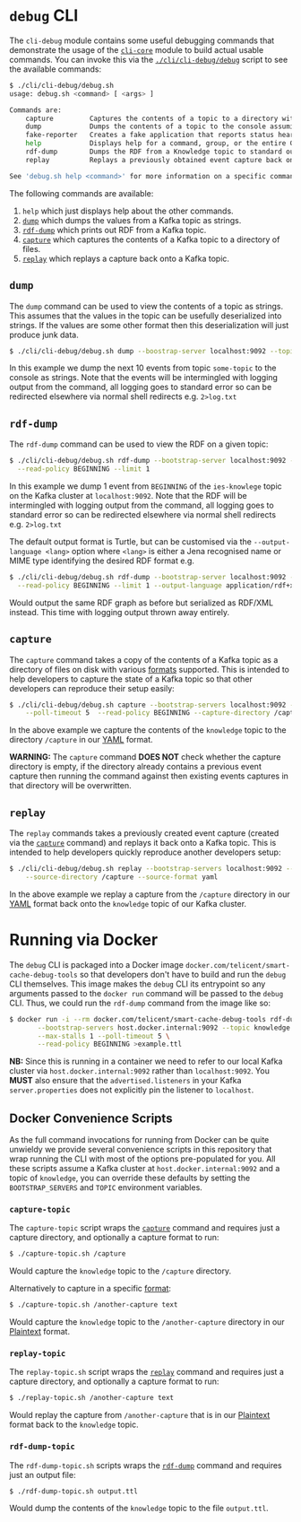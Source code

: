 # `debug` CLI

The `cli-debug` module contains some useful debugging commands that demonstrate the usage of the [`cli-core`](index.md)
module to build actual usable commands. You can invoke this via the [`./cli/cli-debug/debug`](../../cli/cli-debug/debug)
script to see the available commands:

```bash
$ ./cli/cli-debug/debug.sh
usage: debug.sh <command> [ <args> ]

Commands are:
    capture         Captures the contents of a topic to a directory without any interpretation of the the event contents.
    dump            Dumps the contents of a topic to the console assuming values can be treated as strings and ignoring keys
    fake-reporter   Creates a fake application that reports status heartbeats to Telicent Live
    help            Displays help for a command, group, or the entire CLI.
    rdf-dump        Dumps the RDF from a Knowledge topic to standard output
    replay          Replays a previously obtained event capture back onto a Kafka topic without any interpretation of its contents.

See 'debug.sh help <command>' for more information on a specific command.
```

The following commands are available:

1. `help` which just displays help about the other commands.
2. [`dump`](#dump) which dumps the values from a Kafka topic as strings.
3. [`rdf-dump`](#rdf-dump) which prints out RDF from a Kafka topic.
4. [`capture`](#capture) which captures the contents of a Kafka topic to a directory of files.
5. [`replay`](#replay) which replays a capture back onto a Kafka topic.

## `dump`

The `dump` command can be used to view the contents of a topic as strings.  This assumes that the values in the 
topic can be usefully deserialized into strings.  If the values are some other format then this deserialization will 
just produce junk data.

```bash
$ ./cli/cli-debug/debug.sh dump --boostrap-server localhost:9092 --topic some-topic --limit 10
```

In this example we dump the next 10 events from topic `some-topic` to the console as strings.  Note that the events 
will be intermingled with logging output from the command, all logging goes to standard error so can be redirected 
elsewhere via normal shell redirects e.g. `2>log.txt`

## `rdf-dump`

The `rdf-dump` command can be used to view the RDF on a given topic:

```bash
$ ./cli/cli-debug/debug.sh rdf-dump --bootstrap-server localhost:9092 --topic ies-knowledge \
  --read-policy BEGINNING --limit 1
```

In this example we dump 1 event from `BEGINNING` of the `ies-knowlege` topic on the Kafka cluster at
`localhost:9092`. Note that the RDF will be intermingled with logging output from the command, all logging goes to
standard error so can be redirected elsewhere via normal shell redirects e.g. `2>log.txt`

The default output format is Turtle, but can be customised via the `--output-language <lang>` option where `<lang>`
is either a Jena recognised name or MIME type identifying the desired RDF format e.g.

```bash
$ ./cli/cli-debug/debug.sh rdf-dump --bootstrap-server localhost:9092 --topic ies-knowledge \
  --read-policy BEGINNING --limit 1 --output-language application/rdf+xml 2>/dev/null
```

Would output the same RDF graph as before but serialized as RDF/XML instead. This time with logging output thrown away
entirely.

## `capture`

The `capture` command takes a copy of the contents of a Kafka topic as a directory of files on disk with various
[formats](../event-sources/file.md#supported-formats) supported.  This is intended to help developers to capture the
state of a Kafka topic so that other developers can reproduce their setup easily:

```bash
$ ./cli/cli-debug/debug.sh capture --bootstrap-servers localhost:9092 --topic knowledge --max-stalls 1 \
    --poll-timeout 5  --read-policy BEGINNING --capture-directory /capture --capture-format yaml
```

In the above example we capture the contents of the `knowledge` topic to the directory `/capture` in our
[YAML](../event-sources/file.md#yaml) format.

**WARNING:** The `capture` command **DOES NOT** check whether the capture directory is empty, if the directory already
contains a previous event capture then running the command against then existing events captures in that directory will
be overwritten.

## `replay`

The `replay` commands takes a previously created event capture (created via the [`capture`](#capture) command) and
replays it back onto a Kafka topic.  This is intended to help developers quickly reproduce another developers setup:

```bash
$ ./cli/cli-debug/debug.sh replay --bootstrap-servers localhost:9092 --topic knowledge \
    --source-directory /capture --source-format yaml
```

In the above example we replay a capture from the `/capture` directory in our [YAML](../event-sources/file.md#yaml)
format back onto the `knowledge` topic of our Kafka cluster.

# Running via Docker

The `debug` CLI is packaged into a Docker image `docker.com/telicent/smart-cache-debug-tools`
so that developers don't have to build and run the `debug` CLI themselves.  This image makes the `debug` CLI its
entrypoint so any arguments passed to the `docker run` command will be passed to the `debug` CLI.  Thus, we could run the
`rdf-dump` command from the image like so:

```bash
$ docker run -i --rm docker.com/telicent/smart-cache-debug-tools rdf-dump \
       --bootstrap-servers host.docker.internal:9092 --topic knowledge \
       --max-stalls 1 --poll-timeout 5 \
       --read-policy BEGINNING >example.ttl
```

**NB:** Since this is running in a container we need to refer to our local Kafka cluster via `host.docker.internal:9092`
rather than `localhost:9092`.  You **MUST** also ensure that the `advertised.listeners` in your Kafka
`server.properties` does not explicitly pin the listener to `localhost`.

## Docker Convenience Scripts

As the full command invocations for running from Docker can be quite unwieldy we provide several convenience scripts in
this repository that wrap running the CLI with most of the options pre-populated for you.  All these scripts assume a
Kafka cluster at `host.docker.internal:9092` and a topic of `knowledge`, you can override these defaults by setting the
`BOOTSTRAP_SERVERS` and `TOPIC` environment variables.

### `capture-topic`

The `capture-topic` script wraps the [`capture`](#capture) command and requires just a capture directory, and optionally
a capture format to run:

```bash
$ ./capture-topic.sh /capture
```

Would capture the `knowledge` topic to the `/capture` directory.

Alternatively to capture in a specific [format](../event-sources/file.md#supported-formats):

```bash
$ ./capture-topic.sh /another-capture text
```

Would capture the `knowledge` topic to the `/another-capture` directory in our
[Plaintext](../event-sources/file.md#plain-text) format.

### `replay-topic`

The `replay-topic.sh` script wraps the [`replay`](#replay) command and requires just a capture directory, and optionally a capture format to run:

```bash
$ ./replay-topic.sh /another-capture text
```

Would replay the capture from `/another-capture` that is in our [Plaintext](../event-sources/file.md#plain-text) format
back to the `knowledge` topic.

### `rdf-dump-topic`

The `rdf-dump-topic.sh` scripts wraps the [`rdf-dump`](#rdf-dump) command and requires just an output file:

```bash
$ ./rdf-dump-topic.sh output.ttl
```

Would dump the contents of the `knowledge` topic to the file `output.ttl`.

